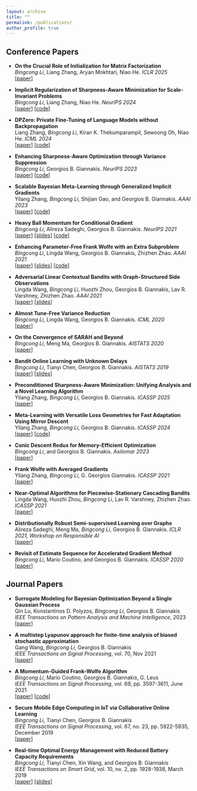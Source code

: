 ```yaml
---
layout: archive
title: ""
permalink: /publications/
author_profile: true
---
```


<!-- Preprints
------ -->


Conference Papers
------

- **On the Crucial Role of Initialization for Matrix Factorization** <br>
    *Bingcong Li*, Liang Zhang, Aryan Mokhtari, Niao He.  *ICLR 2025*  <br>
    \[[paper](https://arxiv.org/abs/2410.18965)\] 

- **Implicit Regularization of Sharpness-Aware Minimization for Scale-Invariant Problems** <br>
    *Bingcong Li*, Liang Zhang, Niao He.  *NeurIPS 2024*  <br>
    \[[paper](https://arxiv.org/abs/2410.14802)\] \[[code](https://github.com/BingcongLi/BAR)\]

- **DPZero: Private Fine-Tuning of Language Models without Backpropagation** <br>
	Liang Zhang, *Bingcong Li*, Kiran K. Thekumparampil, Sewoong Oh, Niao He.  *ICML 2024*  <br>
	\[[paper](https://arxiv.org/abs/2310.09639)\] \[[code](https://github.com/Liang137/DPZero)\]
  
- **Enhancing Sharpness-Aware Optimization through Variance Suppression** <br>
	*Bingcong Li*, Georgios B. Giannakis. *NeurIPS 2023*   <br>
	\[[paper](https://arxiv.org/abs/2309.15639)\] \[[code](https://github.com/BingcongLi/VaSSO)\]

- **Scalable Bayesian Meta-Learning through Generalized Implicit Gradients** <br>
	Yilang Zhang, *Bingcong Li*, Shijian Gao, and Georgios B. Giannakis. *AAAI 2023* <br>
	\[[paper](https://arxiv.org/abs/2303.17768)\] \[[code](https://github.com/zhangyilang/iBaML)\]

- **Heavy Ball Momentum for Conditional Gradient**  <br>
	*Bingcong Li*, Alireza Sadeghi, Georgios B. Giannakis. *NeurIPS 2021* <br>
	\[[paper](https://proceedings.neurips.cc/paper/2021/file/b166b57d195370cd41f80dd29ed523d9-Paper.pdf)\] \[[slides](https://drive.google.com/file/d/1Vzkf2A6x_wpo7Qcx6CWmp-plczSKcLuE/view )\] \[[code](https://github.com/BingcongLi/HFW)\]
  

- **Enhancing Parameter-Free Frank Wolfe with an Extra Subproblem** <br>
	*Bingcong Li*, Lingda Wang, Georgios B. Giannakis, Zhizhen Zhao. *AAAI 2021* <br>
	\[[paper](https://arxiv.org/abs/2012.05284)\] \[[slides](https://drive.google.com/file/d/1ewo61p-fKF2n9tvDeroMV22T5zMwBV3w/view?usp=sharing)\]  \[[code](https://github.com/BingcongLi/AFW-ExtraFW)\]
   
- **Adversarial Linear Contextual Bandits with Graph-Structured Side Observations** <br>
	Lingda Wang, *Bingcong Li*, Huozhi Zhou, Georgios B. Giannakis, Lav R. Varshney, Zhizhen Zhao. *AAAI 2021* <br>
	\[[paper](https://arxiv.org/abs/2012.05756)\]
    \[[slides](https://drive.google.com/file/d/1tMJRHkJAOWOUsbp2CFuiixWm16CIS_pK/view?usp=sharing)\]
   
-  **Almost Tune-Free Variance Reduction** <br>
	*Bingcong Li*, Lingda Wang, Georgios B. Giannakis. *ICML 2020* <br>
	\[[paper](http://proceedings.mlr.press/v119/li20n )\]

-  **On the Convergence of SARAH and Beyond** <br>
	*Bingcong Li*, Meng Ma, Georgios B. Giannakis. *AISTATS 2020* <br>
	\[[paper](http://proceedings.mlr.press/v108/li20a)\]

- **Bandit Online Learning with Unknown Delays** <br>
	*Bingcong Li*, Tianyi Chen, Georgios B. Giannakis. *AISTATS 2019* <br>
	\[[paper]([https://proceedings.mlr.press/v89/li19d)\] \[[slides]([https://drive.google.com/file/d/1U5lqivuLFUjLD87pPNjK6ysTRAr518Yk/view?usp=sharing)\]

- **Preconditioned Sharpness-Aware Minimization: Unifying Analysis and a Novel Learning Algorithm** <br>
    Yilang Zhang, *Bingcong Li*, Georgios B. Giannakis. *ICASSP 2025* <br>
	\[[paper](https://arxiv.org/abs/2501.06603)\]

- **Meta-Learning with Versatile Loss Geometries for Fast Adaptation Using Mirror Descent** <br>
    Yilang Zhang, *Bingcong Li*, Georgios B. Giannakis. *ICASSP 2024* <br>
	\[[paper](https://arxiv.org/abs/2312.13486)\] \[[code](https://github.com/zhangyilang/MetaMirrorDescent)\]

- **Conic Descent Redux for Memory-Efficient Optimization** <br>
    *Bingcong Li*, and Georgios B. Giannakis. *Asilomar 2023* <br>
	\[[paper](https://arxiv.org/abs/2308.07343)\]

- **Frank Wolfe with Averaged Gradients** <br>
	Yilang Zhang, *Bingcong Li*, G. Georgios Giannakis. *ICASSP 2021* <br>
	\[[paper](https://ieeexplore.ieee.org/abstract/document/9414485)\]

- **Near-Optimal Algorithms for Piecewise-Stationary Cascading Bandits** <br>
	Lingda Wang, Huozhi Zhou, *Bingcong Li*, Lav R. Varshney, Zhizhen Zhao. *ICASSP 2021* <br>
	\[[paper](https://ieeexplore.ieee.org/abstract/document/9414506)\]
	
- **Distributionally Robust Semi-supervised Learning over Graphs** <br>
	Alireza Sadeghi, Meng Ma, *Bingcong Li*, Georgios B. Giannakis. *ICLR 2021, Workshop on Responsible AI* <br>
	\[[paper](https://arxiv.org/abs/2110.10582 )\]

- **Revisit of Estimate Sequence for Accelerated Gradient Method** <br>
    *Bingcong Li*, Mario Coutino, and Georgios B. Giannakis. *ICASSP 2020* <br>
	\[[paper](https://ieeexplore.ieee.org/abstract/document/9053189)\]


Journal Papers
------

- **Surrogate Modeling for Bayesian Optimization Beyond a Single Gaussian Process** <br>
    Qin Lu, Konstantinos D. Polyzos, *Bingcong Li*, Georgios B. Giannakis <br>
	*IEEE Transactions on Pattern Analysis and Machine Intelligence*, 2023 <br>
	\[[paper](https://ieeexplore.ieee.org/abstract/document/10093035)\]

- **A multistep Lyapunov approach for finite-time analysis of biased stochastic approximation** <br>
    Gang Wang, *Bingcong Li*, Georgios B. Giannakis <br>
	*IEEE Transactions on Signal Processing*, vol. 70, Nov 2021 <br>
	\[[paper](https://arxiv.org/abs/1909.04299)\] 

- **A Momentum-Guided Frank-Wolfe Algorithm** <br>
    *Bingcong Li*, Mario Coutino, Georgios B. Giannakis, G. Leus <br>
	*IEEE Transactions on Signal Processing*, vol. 69, pp. 3597-3611, June 2021 <br>
	\[[paper](https://ieeexplore.ieee.org/abstract/document/9457128)\] \[[code](https://github.com/BingcongLi/AFW-ExtraFW )\]

- **Secure Mobile Edge Computing in IoT via Collaborative Online Learning** <br>
	*Bingcong Li*, Tianyi Chen, Georgios B. Giannakis <br>
	*IEEE Transactions on Signal Processing*, vol. 67, no. 23, pp. 5922-5935, December 2019 <br>
	\[[paper]([https://ieeexplore.ieee.org/abstract/document/8882321)\]
   
- **Real-time Optimal Energy Management with Reduced Battery Capacity Requirements** <br>
	*Bingcong Li*, Tianyi Chen, Xin Wang, and Georgios B. Giannakis <br>
	*IEEE Transactions on Smart Grid*, vol. 10, no. 2, pp. 1928-1938, March 2019 <br>
	\[[paper](https://ieeexplore.ieee.org/abstract/document/8214260)\] \[[slides](https://drive.google.com/file/d/1NOFIJ0lsluX39wdDRvWCkRM-CXjDlq9G/view?usp=sharing)\]
	
